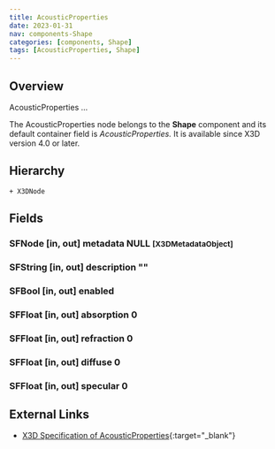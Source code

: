 ```yaml
---
title: AcousticProperties
date: 2023-01-31
nav: components-Shape
categories: [components, Shape]
tags: [AcousticProperties, Shape]
---
```

<style>
.post h3 {
   word-spacing: 0.2em;
}
</style>

## Overview

AcousticProperties ...

The AcousticProperties node belongs to the **Shape** component and its default container field is *AcousticProperties.* It is available since X3D version 4.0 or later.

## Hierarchy

```
+ X3DNode
```

## Fields

### SFNode [in, out] **metadata** NULL <small>[X3DMetadataObject]</small>

### SFString [in, out] **description** ""

### SFBool [in, out] **enabled** <small></small>

### SFFloat [in, out] **absorption** 0 <small></small>

### SFFloat [in, out] **refraction** 0 <small></small>

### SFFloat [in, out] **diffuse** 0 <small></small>

### SFFloat [in, out] **specular** 0 <small></small>

## External Links

- [X3D Specification of AcousticProperties](https://www.web3d.org/documents/specifications/19775-1/V4.0/Part01/components/shape.html#AcousticProperties){:target="_blank"}
